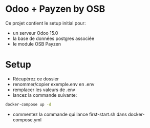 # Odoo + Payzen by OSB

Ce projet contient le setup initial pour:
- un serveur Odoo 15.0
- la base de données postgres associée
- le module OSB Payzen

# Setup

- Récupérez ce dossier
- renommer/copier exemple.env en .env
- remplacer les valeurs de .env
- lancez la commande suivante:

```bash
docker-compose up -d
```

- commentez la commande qui lance first-start.sh dans docker-compose.yml
